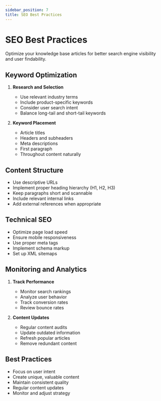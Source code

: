 ```yaml
---
sidebar_position: 7
title: SEO Best Practices
---
```


# SEO Best Practices

Optimize your knowledge base articles for better search engine visibility and user findability.

## Keyword Optimization

1. **Research and Selection**
   - Use relevant industry terms
   - Include product-specific keywords
   - Consider user search intent
   - Balance long-tail and short-tail keywords

2. **Keyword Placement**
   - Article titles
   - Headers and subheaders
   - Meta descriptions
   - First paragraph
   - Throughout content naturally

## Content Structure

- Use descriptive URLs
- Implement proper heading hierarchy (H1, H2, H3)
- Keep paragraphs short and scannable
- Include relevant internal links
- Add external references when appropriate

## Technical SEO

- Optimize page load speed
- Ensure mobile responsiveness
- Use proper meta tags
- Implement schema markup
- Set up XML sitemaps

## Monitoring and Analytics

1. **Track Performance**
   - Monitor search rankings
   - Analyze user behavior
   - Track conversion rates
   - Review bounce rates

2. **Content Updates**
   - Regular content audits
   - Update outdated information
   - Refresh popular articles
   - Remove redundant content

## Best Practices

- Focus on user intent
- Create unique, valuable content
- Maintain consistent quality
- Regular content updates
- Monitor and adjust strategy
